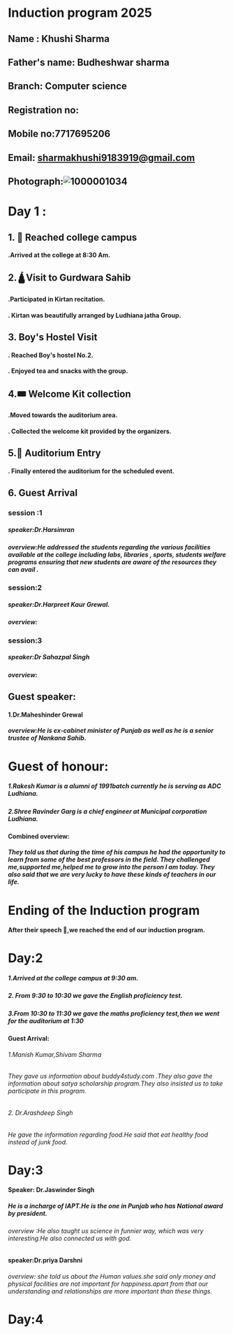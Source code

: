 # Induction program 2025 
##  Name : Khushi Sharma 
## Father's name: Budheshwar sharma 
## Branch: Computer science 
## Registration no: 
## Mobile no:7717695206
## Email: sharmakhushi9183919@gmail.com 
## Photograph:![1000001034](https://github.com/user-attachments/assets/1de9cd9b-aee0-466b-b289-93ccdb320564)

# Day 1 :
##  1. 🏫 Reached college campus 
####  .Arrived at the college at 8:30 Am.
## 2.🛕Visit to Gurdwara Sahib 
#### .Participated in Kirtan recitation.
#### . Kirtan was beautifully arranged by Ludhiana jatha Group.
## 3. Boy's Hostel Visit 
#### . Reached Boy's hostel No.2.
#### . Enjoyed tea and snacks with the group.
## 4.🎟️ Welcome Kit collection 
#### .Moved towards the auditorium area.
#### . Collected the welcome kit provided by the organizers.
## 5.🎤 Auditorium Entry 
#### . Finally entered the auditorium for the scheduled event.
## 6. Guest Arrival 
### session :1 
##### speaker:Dr.Harsimran 
##### overview:He addressed the students regarding the various facilities available at the college including labs, libraries , sports, students welfare programs ensuring that new students are aware of the resources they can avail .
### session:2 
##### speaker:Dr.Harpreet Kaur Grewal.
##### overview:



### session:3 
##### speaker:Dr Sahazpal Singh 
##### overview: 



## Guest speaker:
#### 1.Dr.Maheshinder Grewal 
##### overview:He is ex-cabinet minister of Punjab as well as he is a senior trustee of Nankana Sahib.
# Guest of honour:
##### 1.Rakesh Kumar is a alumni of 1991batch currently he is serving as ADC Ludhiana.
##### 2.Shree Ravinder Garg is a chief engineer at Municipal corporation Ludhiana.
#### Combined overview: 
##### They told us that during the time of his campus he had the opportunity to learn from some of the best professors in the field. They challenged me,supported me,helped me to grow into the person I am today. They also said that we are very lucky to have these kinds of teachers in our life.
# Ending of the Induction program 
#### After their speech 💬,we reached the end of our induction program.
# Day:2 
##### 1.Arrived at the college campus at 9:30 am.
##### 2. From 9:30 to 10:30 we gave the English proficiency test.
##### 3.From 10:30 to 11:30 we gave the maths proficiency test,then we went for the auditorium at 1:30 
#### Guest Arrival:
###### 1.Manish Kumar,Shivam Sharma 
###### They gave us information about buddy4study.com .They also gave the information about satya scholarship program.They also insisted us to take participate in this program.
###### 2. Dr.Arashdeep Singh 
###### He gave the information regarding food.He said that eat healthy food instead of junk food.
# Day:3 
#### Speaker: Dr.Jaswinder Singh 
##### He is a incharge of IAPT.He is the one in Punjab who has National award by president.
###### overview :He also taught us science in funnier way, which was very interesting.He also connected us with god.
#### speaker:Dr.priya Darshni 
###### overview: she told us about the Human values.she said only money and physical facilities are not important for happiness.apart from that our understanding and relationships are more important than these things.
# Day:4 

